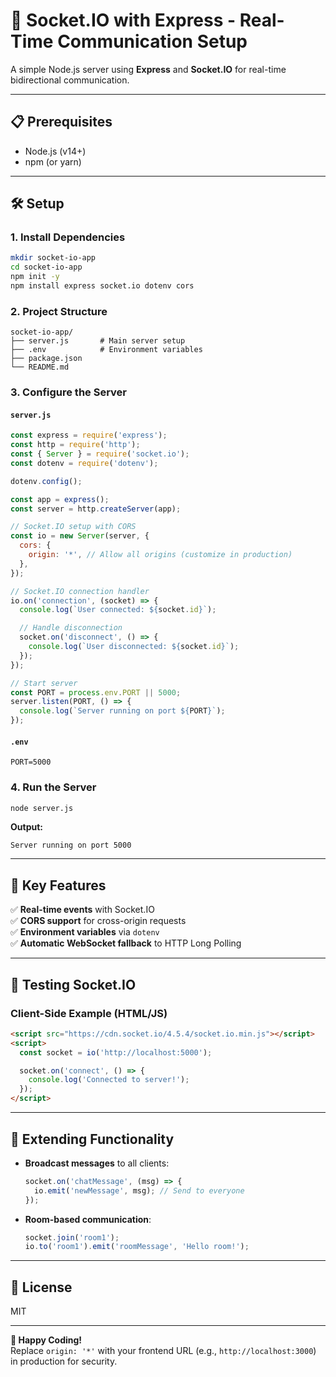 # 🚀 Socket.IO with Express - Real-Time Communication Setup  

A simple Node.js server using **Express** and **Socket.IO** for real-time bidirectional communication.  

---

## 📋 Prerequisites  
- Node.js (v14+)  
- npm (or yarn)  

---

## 🛠️ Setup  

### 1. **Install Dependencies**  
```bash
mkdir socket-io-app
cd socket-io-app
npm init -y
npm install express socket.io dotenv cors
```  

### 2. **Project Structure**  
```
socket-io-app/
├── server.js       # Main server setup
├── .env            # Environment variables
├── package.json
└── README.md
```  

### 3. **Configure the Server**  
#### **`server.js`**  
```javascript
const express = require('express');
const http = require('http');
const { Server } = require('socket.io');
const dotenv = require('dotenv');

dotenv.config();

const app = express();
const server = http.createServer(app);

// Socket.IO setup with CORS
const io = new Server(server, {
  cors: {
    origin: '*', // Allow all origins (customize in production)
  },
});

// Socket.IO connection handler
io.on('connection', (socket) => {
  console.log(`User connected: ${socket.id}`);

  // Handle disconnection
  socket.on('disconnect', () => {
    console.log(`User disconnected: ${socket.id}`);
  });
});

// Start server
const PORT = process.env.PORT || 5000;
server.listen(PORT, () => {
  console.log(`Server running on port ${PORT}`);
});
```  

#### **`.env`**  
```env
PORT=5000
```  

### 4. **Run the Server**  
```bash
node server.js
```  
**Output:**  
```
Server running on port 5000
```  

---

## 🌟 Key Features  
✅ **Real-time events** with Socket.IO  
✅ **CORS support** for cross-origin requests  
✅ **Environment variables** via `dotenv`  
✅ **Automatic WebSocket fallback** to HTTP Long Polling  

---

## 📡 Testing Socket.IO  
### **Client-Side Example (HTML/JS)**  
```html
<script src="https://cdn.socket.io/4.5.4/socket.io.min.js"></script>
<script>
  const socket = io('http://localhost:5000');

  socket.on('connect', () => {
    console.log('Connected to server!');
  });
</script>
```  

---

## 🔧 Extending Functionality  
- **Broadcast messages** to all clients:  
  ```javascript
  socket.on('chatMessage', (msg) => {
    io.emit('newMessage', msg); // Send to everyone
  });
  ```  
- **Room-based communication**:  
  ```javascript
  socket.join('room1');
  io.to('room1').emit('roomMessage', 'Hello room!');
  ```  

---

## 📜 License  
MIT  

---

**🎉 Happy Coding!**  
Replace `origin: '*'` with your frontend URL (e.g., `http://localhost:3000`) in production for security.
